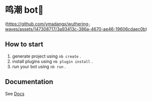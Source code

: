 # 鸣潮 bot🤖
(https://github.com/ymadangx/wuthering-waves/assets/147308717/3a93413c-386a-4670-ae46-19606cdaec0b)
## How to start
1. generate project using `nb create` .
2. install plugins using `nb plugin install` .
3. run your bot using `nb run` .

## Documentation

See [Docs](https://nonebot.dev/)
